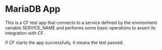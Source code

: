 # MariaDB App

This is a CF test app that connects to a service defined by the environment variable SERVICE_NAME
and performs some basic operations to assert its integration with CF.

If CF starts the app successfully, it means the test passed.

